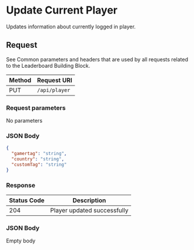 # Update Current Player

Updates information about currently logged in player.

## Request

See Common parameters and headers that are used by all requests related to the Leaderboard Building Block.

Method  | Request URI
------- | -----------
PUT     | `/api/player`

### Request parameters

No parameters

### JSON Body

```json
{
  "gamertag": "string",
  "country": "string",
  "customTag": "string"
}
```

### Response

| Status Code | Description |
|-------------|-------------|
|204|Player updated successfully|

### JSON Body

Empty body
